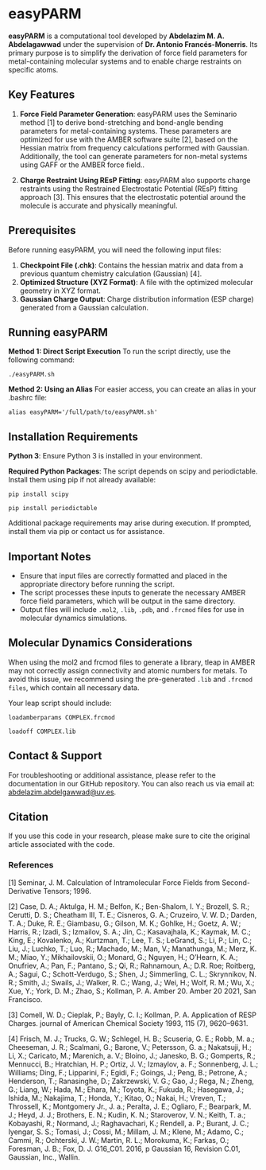 # **easyPARM**
**easyPARM** is a computational tool developed by **Abdelazim M. A. Abdelagawwad** under the supervision of **Dr. Antonio Francés-Monerris**. Its primary purpose is to simplify the derivation of force field parameters for metal-containing molecular systems and to enable charge restraints on specific atoms.

## Key Features
1. **Force Field Parameter Generation**: easyPARM uses the Seminario method [1] to derive bond-stretching and bond-angle bending parameters for metal-containing systems. These parameters are optimized for use with the AMBER software suite [2], based on the Hessian matrix from frequency calculations performed with Gaussian. Additionally, the tool can generate parameters for non-metal systems using GAFF or the AMBER force field.. 

2. **Charge Restraint Using REsP Fitting**: easyPARM also supports charge restraints using the Restrained Electrostatic Potential (REsP) fitting approach [3]. This ensures that the electrostatic potential around the molecule is accurate and physically meaningful.

## Prerequisites
Before running easyPARM, you will need the following input files:

1. **Checkpoint File (.chk)**: Contains the hessian matrix and data from a previous quantum chemistry calculation (Gaussian) [4].
2. **Optimized Structure (XYZ Format)**: A file with the optimized molecular geometry in XYZ format.
3. **Gaussian Charge Output**: Charge distribution information (ESP charge) generated from a Gaussian calculation.

## Running easyPARM
**Method 1: Direct Script Execution**
To run the script directly, use the following command:

`./easyPARM.sh`

**Method 2: Using an Alias**
For easier access, you can create an alias in your .bashrc file:

`alias easyPARM='/full/path/to/easyPARM.sh'`

## Installation Requirements

**Python 3**: Ensure Python 3 is installed in your environment.

**Required Python Packages**: The script depends on scipy and periodictable. Install them using pip if not already available:

`pip install scipy` 

`pip install periodictable`

Additional package requirements may arise during execution. If prompted, install them via pip or contact us for assistance.

## Important Notes
- Ensure that input files are correctly formatted and placed in the appropriate directory before running the script.
- The script processes these inputs to generate the necessary AMBER force field parameters, which will be output in the same directory.
- Output files will include `.mol2`, `.lib`, `.pdb`, and `.frcmod` files for use in molecular dynamics simulations.

## Molecular Dynamics Considerations
When using the mol2 and frcmod files to generate a library, tleap in AMBER may not correctly assign connectivity and atomic numbers for metals. To avoid this issue, we recommend using the pre-generated `.lib` and `.frcmod files`, which contain all necessary data.

Your leap script should include:


`loadamberparams COMPLEX.frcmod`

`loadoff COMPLEX.lib`

## Contact & Support
For troubleshooting or additional assistance, please refer to the documentation in our GitHub repository. You can also reach us via email at: abdelazim.abdelgawwad@uv.es.

## Citation 
If you use this code in your research, please make sure to cite the original article associated with the code.

### References
[1]	Seminar, J. M. Calculation of Intramolecular Force Fields from Second-Derivative Tensors; 1996.

[2]	Case, D. A.; Aktulga, H. M.; Belfon, K.; Ben-Shalom, I. Y.; Brozell, S. R.; Cerutti, D. S.; Cheatham III, T. E.; Cisneros, G. A.; Cruzeiro, V. W. D.; Darden, T. A.; Duke, R. E.; Giambasu, G.; Gilson, M. K.; Gohlke, H.; Goetz, A. W.; Harris, R.; Izadi, S.; Izmailov, S. A.; Jin, C.; Kasavajhala, K.; Kaymak, M. C.; King, E.; Kovalenko, A.; Kurtzman, T.; Lee, T. S.; LeGrand, S.; Li, P.; Lin, C.; Liu, J.; Luchko, T.; Luo, R.; Machado, M.; Man, V.; Manathunga, M.; Merz, K. M.; Miao, Y.; Mikhailovskii, O.; Monard, G.; Nguyen, H.; O’Hearn, K. A.; Onufriev, A.; Pan, F.; Pantano, S.; Qi, R.; Rahnamoun, A.; D.R. Roe; Roitberg, A.; Sagui, C.; Schott-Verdugo, S.; Shen, J.; Simmerling, C. L.; Skrynnikov, N. R.; Smith, J.; Swails, J.; Walker, R. C.; Wang, J.; Wei, H.; Wolf, R. M.; Wu, X.; Xue, Y.; York, D. M.; Zhao, S.; Kollman, P. A. Amber 20. Amber 20 2021, San Francisco.

[3]	Comell, W. D.; Cieplak, P.; Bayly, C. I.; Kollman, P. A. Application of RESP Charges. journal of American Chemical Society 1993, 115 (7), 9620–9631.

[4] Frisch, M. J.; Trucks, G. W.; Schlegel, H. B.; Scuseria, G. E.; Robb, M. a.; Cheeseman, J. R.; Scalmani, G.; Barone, V.; Petersson, G. a.; Nakatsuji, H.; Li, X.; Caricato, M.; Marenich, a. V.; Bloino, J.; Janesko, B. G.; Gomperts, R.; Mennucci, B.; Hratchian, H. P.; Ortiz, J. V.; Izmaylov, a. F.; Sonnenberg, J. L.; Williams; Ding, F.; Lipparini, F.; Egidi, F.; Goings, J.; Peng, B.; Petrone, A.; Henderson, T.; Ranasinghe, D.; Zakrzewski, V. G.; Gao, J.; Rega, N.; Zheng, G.; Liang, W.; Hada, M.; Ehara, M.; Toyota, K.; Fukuda, R.; Hasegawa, J.; Ishida, M.; Nakajima, T.; Honda, Y.; Kitao, O.; Nakai, H.; Vreven, T.; Throssell, K.; Montgomery Jr., J. a.; Peralta, J. E.; Ogliaro, F.; Bearpark, M. J.; Heyd, J. J.; Brothers, E. N.; Kudin, K. N.; Staroverov, V. N.; Keith, T. a.; Kobayashi, R.; Normand, J.; Raghavachari, K.; Rendell, a. P.; Burant, J. C.; Iyengar, S. S.; Tomasi, J.; Cossi, M.; Millam, J. M.; Klene, M.; Adamo, C.; Cammi, R.; Ochterski, J. W.; Martin, R. L.; Morokuma, K.; Farkas, O.; Foresman, J. B.; Fox, D. J. G16_C01. 2016, p Gaussian 16, Revision C.01, Gaussian, Inc., Wallin.

